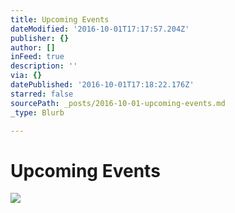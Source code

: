 ```yaml
---
title: Upcoming Events
dateModified: '2016-10-01T17:17:57.204Z'
publisher: {}
author: []
inFeed: true
description: ''
via: {}
datePublished: '2016-10-01T17:18:22.176Z'
starred: false
sourcePath: _posts/2016-10-01-upcoming-events.md
_type: Blurb

---
```

# Upcoming Events
![](https://the-grid-user-content.s3-us-west-2.amazonaws.com/47d6c16e-f38a-4814-bb80-35b698836f0e.jpg)